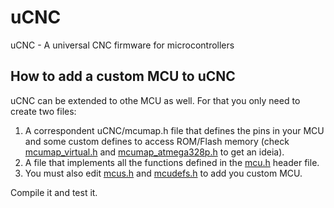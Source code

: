 # uCNC
uCNC - A universal CNC firmware for microcontrollers

## How to add a custom MCU to uCNC
uCNC can be extended to othe MCU as well. For that you only need to create two files:
  1. A correspondent uCNC/mcumap.h file that defines the pins in your MCU and some custom defines to access ROM/Flash memory (check [mcumap_virtual.h](https://github.com/Paciente8159/uCNC/blob/master/uCNC/mcus/virtual/mcumap_virtual.h) and [mcumap_atmega328p.h](https://github.com/Paciente8159/uCNC/blob/master/uCNC/mcus/avr/uno/mcumap_atmega328p.h) to get an ideia).
  2. A file that implements all the functions defined in the [mcu.h](https://github.com/Paciente8159/uCNC/blob/master/uCNC/mcu.h) header file.
  3. You must also edit [mcus.h](https://github.com/Paciente8159/uCNC/blob/master/uCNC/mcus.h) and [mcudefs.h](https://github.com/Paciente8159/uCNC/blob/master/uCNC/mcudefs.h) to add you custom MCU.

  Compile it and test it.
  